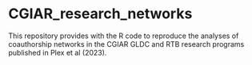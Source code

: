 # CGIAR_research_networks
This repository provides with the R code to reproduce the analyses of coauthorship networks in the CGIAR GLDC and RTB research programs
published in Plex et al (2023).

